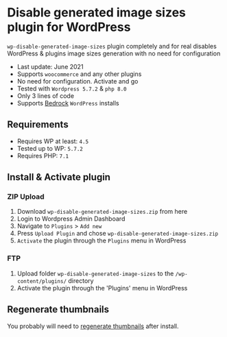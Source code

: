 # Disable generated image sizes plugin for WordPress

`wp-disable-generated-image-sizes` plugin completely and for real disables WordPress &amp; plugins image sizes generation with no need for configuration

+  Last update: June 2021
+  Supports `woocommerce` and any other plugins
+  No need for configuration. Activate and go
+  Tested with `Wordpress 5.7.2` & `php 8.0`
+  Only 3 lines of code
+  Supports [Bedrock](https://roots.io/bedrock) `WordPress` installs

## Requirements

- Requires WP at least: `4.5`
- Tested up to WP: `5.7.2`
- Requires PHP: `7.1`

## Install & Activate plugin

### ZIP Upload

1. Download `wp-disable-generated-image-sizes.zip` from here
2. Login to Wordpress Admin Dashboard
2. Navigate to `Plugins` > `Add new`
3. Press `Upload Plugin` and chose `wp-disable-generated-image-sizes.zip`
2. `Activate` the plugin through the `Plugins` menu in WordPress

### FTP

1. Upload folder `wp-disable-generated-image-sizes` to the `/wp-content/plugins/` directory
2. Activate the plugin through the 'Plugins' menu in WordPress

## Regenerate thumbnails

You probably will need to [regenerate thumbnails](https://wordpress.org/search/regenerate+thumbnails) after install.
